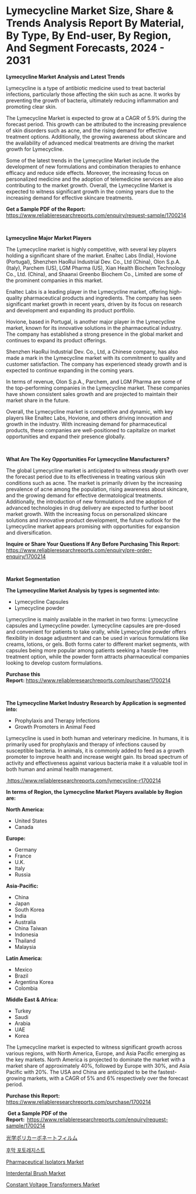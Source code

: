<p><h1>Lymecycline Market Size, Share & Trends Analysis Report By Material, By Type, By End-user, By Region, And Segment Forecasts, 2024 - 2031</h1></p><p><strong>Lymecycline Market Analysis and Latest Trends</strong></p>
<p><p>Lymecycline is a type of antibiotic medicine used to treat bacterial infections, particularly those affecting the skin such as acne. It works by preventing the growth of bacteria, ultimately reducing inflammation and promoting clear skin. </p><p>The Lymecycline Market is expected to grow at a CAGR of 5.9% during the forecast period. This growth can be attributed to the increasing prevalence of skin disorders such as acne, and the rising demand for effective treatment options. Additionally, the growing awareness about skincare and the availability of advanced medical treatments are driving the market growth for Lymecycline.</p><p>Some of the latest trends in the Lymecycline Market include the development of new formulations and combination therapies to enhance efficacy and reduce side effects. Moreover, the increasing focus on personalized medicine and the adoption of telemedicine services are also contributing to the market growth. Overall, the Lymecycline Market is expected to witness significant growth in the coming years due to the increasing demand for effective skincare treatments.</p></p>
<p><strong>Get a Sample PDF of the Report:&nbsp;</strong> <a href="https://www.reliableresearchreports.com/enquiry/request-sample/1700214">https://www.reliableresearchreports.com/enquiry/request-sample/1700214</a></p>
<p>&nbsp;</p>
<p><strong>Lymecycline Major Market Players</strong></p>
<p><p>The Lymecycline market is highly competitive, with several key players holding a significant share of the market. Enaltec Labs (India), Hovione (Portugal), Shenzhen HaoRui Industrial Dev. Co., Ltd (China), Olon S.p.A. (Italy), Parchem (US), LGM Pharma (US), Xian Health Biochem Technology Co., Ltd. (China), and Shaanxi Greenbo Biochem Co., Limited are some of the prominent companies in this market.</p><p>Enaltec Labs is a leading player in the Lymecycline market, offering high-quality pharmaceutical products and ingredients. The company has seen significant market growth in recent years, driven by its focus on research and development and expanding its product portfolio.</p><p>Hovione, based in Portugal, is another major player in the Lymecycline market, known for its innovative solutions in the pharmaceutical industry. The company has established a strong presence in the global market and continues to expand its product offerings.</p><p>Shenzhen HaoRui Industrial Dev. Co., Ltd, a Chinese company, has also made a mark in the Lymecycline market with its commitment to quality and customer satisfaction. The company has experienced steady growth and is expected to continue expanding in the coming years.</p><p>In terms of revenue, Olon S.p.A., Parchem, and LGM Pharma are some of the top-performing companies in the Lymecycline market. These companies have shown consistent sales growth and are projected to maintain their market share in the future.</p><p>Overall, the Lymecycline market is competitive and dynamic, with key players like Enaltec Labs, Hovione, and others driving innovation and growth in the industry. With increasing demand for pharmaceutical products, these companies are well-positioned to capitalize on market opportunities and expand their presence globally.</p></p>
<p>&nbsp;</p>
<p><strong>What Are The Key Opportunities For Lymecycline Manufacturers?</strong></p>
<p><p>The global Lymecycline market is anticipated to witness steady growth over the forecast period due to its effectiveness in treating various skin conditions such as acne. The market is primarily driven by the increasing prevalence of acne among the population, rising awareness about skincare, and the growing demand for effective dermatological treatments. Additionally, the introduction of new formulations and the adoption of advanced technologies in drug delivery are expected to further boost market growth. With the increasing focus on personalized skincare solutions and innovative product development, the future outlook for the Lymecycline market appears promising with opportunities for expansion and diversification.</p></p>
<p><strong>Inquire or Share Your Questions If Any Before Purchasing This Report:</strong> <a href="https://www.reliableresearchreports.com/enquiry/pre-order-enquiry/1700214">https://www.reliableresearchreports.com/enquiry/pre-order-enquiry/1700214</a></p>
<p>&nbsp;</p>
<p><strong>Market Segmentation</strong></p>
<p><strong>The Lymecycline Market Analysis by types is segmented into:</strong></p>
<p><ul><li>Lymecycline Capsules</li><li>Lymecycline powder</li></ul></p>
<p><p>Lymecycline is mainly available in the market in two forms: Lymecycline capsules and Lymecycline powder. Lymecycline capsules are pre-dosed and convenient for patients to take orally, while Lymecycline powder offers flexibility in dosage adjustment and can be used in various formulations like creams, lotions, or gels. Both forms cater to different market segments, with capsules being more popular among patients seeking a hassle-free treatment option, while the powder form attracts pharmaceutical companies looking to develop custom formulations.</p></p>
<p><strong>Purchase this Report:&nbsp;</strong><a href="https://www.reliableresearchreports.com/purchase/1700214">https://www.reliableresearchreports.com/purchase/1700214</a></p>
<p>&nbsp;</p>
<p><strong>The Lymecycline Market Industry Research by Application is segmented into:</strong></p>
<p><ul><li>Prophylaxis and Therapy Infections</li><li>Growth Promoters in Animal Feed</li></ul></p>
<p><p>Lymecycline is used in both human and veterinary medicine. In humans, it is primarily used for prophylaxis and therapy of infections caused by susceptible bacteria. In animals, it is commonly added to feed as a growth promoter to improve health and increase weight gain. Its broad spectrum of activity and effectiveness against various bacteria make it a valuable tool in both human and animal health management.</p></p>
<p><a href="https://www.reliableresearchreports.com/lymecycline-r1700214">&nbsp;https://www.reliableresearchreports.com/lymecycline-r1700214</a></p>
<p><strong>In terms of Region, the Lymecycline Market Players available by Region are:</strong></p>
<p>
    <p> <strong> North America: </strong>
        <ul>
            <li>United States</li>
            <li>Canada</li>
        </ul>
        </p> 
    <p> <strong> Europe: </strong>
        <ul>
            <li>Germany</li>
            <li>France</li>
            <li>U.K.</li>
            <li>Italy</li>
            <li>Russia</li>
        </ul>
        </p> 
    <p> <strong> Asia-Pacific: </strong>
        <ul>
            <li>China</li>
            <li>Japan</li>
            <li>South Korea</li>
            <li>India</li>
            <li>Australia</li>
            <li>China Taiwan</li>
            <li>Indonesia</li>
            <li>Thailand</li>
            <li>Malaysia</li>
        </ul>
        </p> 
    <p> <strong> Latin America: </strong>
        <ul>
            <li>Mexico</li>
            <li>Brazil</li>
            <li>Argentina Korea</li>
            <li>Colombia</li>
        </ul>
        </p> 
    <p> <strong> Middle East & Africa: </strong>
        <ul>
            <li>Turkey</li>
            <li>Saudi</li>
            <li>Arabia</li>
            <li>UAE</li>
            <li>Korea</li>
        </ul>
    </p>
    </p>
<p><p>The Lymecycline market is expected to witness significant growth across various regions, with North America, Europe, and Asia Pacific emerging as the key markets. North America is projected to dominate the market with a market share of approximately 40%, followed by Europe with 30%, and Asia Pacific with 20%. The USA and China are anticipated to be the fastest-growing markets, with a CAGR of 5% and 6% respectively over the forecast period.</p></p>
<p><strong>Purchase this Report: </strong><a href="https://www.reliableresearchreports.com/purchase/1700214">https://www.reliableresearchreports.com/purchase/1700214</a></p>
<p>&nbsp;<strong>Get a Sample PDF of the Report:&nbsp;&nbsp;</strong><a href="https://www.reliableresearchreports.com/enquiry/request-sample/1700214">https://www.reliableresearchreports.com/enquiry/request-sample/1700214</a></p>
<p><strong></strong></p>
<p><p><a href="https://github.com/cnnriuez22368/Market-Research-Report-List-2/blob/main/679019065998.md">光学ポリカーボネートフィルム</a></p><p><a href="https://github.com/vs10l4sfg5c/Market-Research-Report-List-2/blob/main/891191664668.md">후막 포토레지스트</a></p><p><a href="https://www.linkedin.com/pulse/pharmaceutical-isolators-market-insights-cagr-trends-growth-ssymc">Pharmaceutical Isolators Market</a></p><p><a href="https://issuu.com/reportprime-2/docs/interdental-brush-market-size-2030.pptx">Interdental Brush Market</a></p><p><a href="https://github.com/RickHolmes3/Market-Research-Report-List-4/blob/main/constant-voltage-transformers-market.md">Constant Voltage Transformers Market</a></p></p>